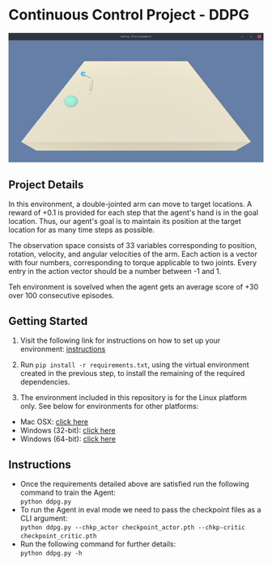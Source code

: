 # Continuous Control Project - DDPG

![env_1](images/env_1.png)

## Project Details

In this environment, a double-jointed arm can move to target locations. A reward of +0.1 is provided for each step that the agent's hand is in the goal location. Thus, our agent's goal is to maintain its position at the target location for as many time steps as possible.

The observation space consists of 33 variables corresponding to position, rotation, velocity, and angular velocities of the arm. Each action is a vector with four numbers, corresponding to torque applicable to two joints. Every entry in the action vector should be a number between -1 and 1.

Teh environment is sovelved when the agent gets an average score of +30 over 100 consecutive episodes.

## Getting Started

1. Visit the following link for instructions on how to set up your environment: [instructions](https://github.com/udacity/deep-reinforcement-learning#dependencies)
2. Run `pip install -r requirements.txt`, using the virtual environment created in the previous step, to install the remaining of the required dependencies.

3. The environment included in this repository is for the Linux platform only. See
below for environments for other platforms:
  * Mac OSX: [click here](https://s3-us-west-1.amazonaws.com/udacity-drlnd/P2/Reacher/one_agent/Reacher.app.zip)
  * Windows (32-bit): [click here](https://s3-us-west-1.amazonaws.com/udacity-drlnd/P2/Reacher/one_agent/Reacher_Windows_x86.zip)
  * Windows (64-bit): [click here](https://s3-us-west-1.amazonaws.com/udacity-drlnd/P2/Reacher/one_agent/Reacher_Windows_x86_64.zip)


## Instructions

- Once the requirements detailed above are satisfied run the following command to
train the Agent:\
`python ddpg.py`
- To run the Agent in eval mode we need to pass the checkpoint files as a CLI argument:\
`python ddpg.py --chkp_actor checkpoint_actor.pth --chkp-critic checkpoint_critic.pth`
- Run the following command for further details:\
`python ddpg.py -h`

